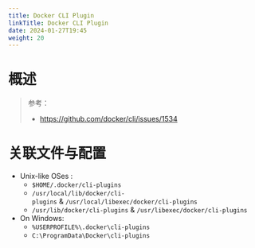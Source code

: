 ```yaml
---
title: Docker CLI Plugin
linkTitle: Docker CLI Plugin
date: 2024-01-27T19:45
weight: 20
---
```


# 概述

> 参考：
> 
> - https://github.com/docker/cli/issues/1534


# 关联文件与配置


- Unix-like OSes :
  - `$HOME/.docker/cli-plugins`
  - `/usr/local/lib/docker/cli-plugins` & `/usr/local/libexec/docker/cli-plugins`
  - `/usr/lib/docker/cli-plugins` & `/usr/libexec/docker/cli-plugins`
- On Windows:
  - `%USERPROFILE%\.docker\cli-plugins`
  - `C:\ProgramData\Docker\cli-plugins`